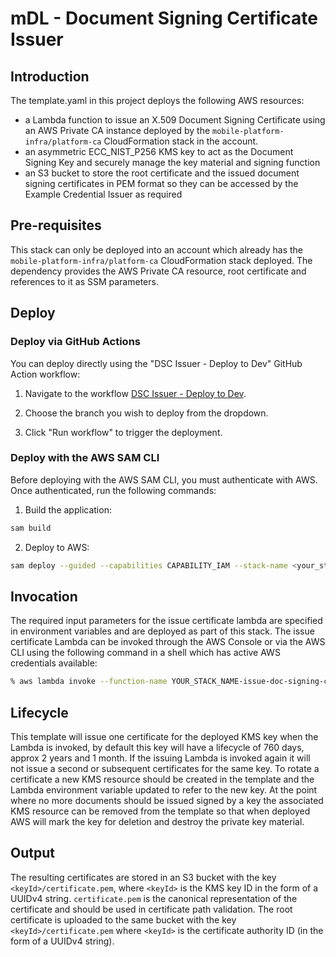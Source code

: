 # mDL - Document Signing Certificate Issuer

## Introduction

The template.yaml in this project deploys the following AWS resources:

- a Lambda function to issue an X.509 Document Signing Certificate using an AWS Private CA instance deployed by the `mobile-platform-infra/platform-ca` CloudFormation stack in the account.
- an asymmetric ECC_NIST_P256 KMS key to act as the Document Signing Key and securely manage the key material and signing function
- an S3 bucket to store the root certificate and the issued document signing certificates in PEM format so they can be accessed by the Example Credential Issuer as required

## Pre-requisites

This stack can only be deployed into an account which already has the `mobile-platform-infra/platform-ca` CloudFormation stack deployed.
The dependency provides the AWS Private CA resource, root certificate and references to it as SSM parameters.

## Deploy

### Deploy via GitHub Actions

You can deploy directly using the "DSC Issuer - Deploy to Dev" GitHub Action workflow:

1. Navigate to the workflow [DSC Issuer - Deploy to Dev](https://github.com/govuk-one-login/mobile-wallet-example-credential-issuer/actions/workflows/document-sigining-certificate-issuer-dev-deploy.yml).

2. Choose the branch you wish to deploy from the dropdown.

3. Click "Run workflow" to trigger the deployment.

### Deploy with the AWS SAM CLI

Before deploying with the AWS SAM CLI, you must authenticate with AWS. Once authenticated, run the following commands:

1. Build the application:

```bash
sam build
```

2. Deploy to AWS:

```bash
sam deploy --guided --capabilities CAPABILITY_IAM --stack-name <your_stack_name>
```

## Invocation

The required input parameters for the issue certificate lambda are specified in environment variables and are deployed as part of this stack.
The issue certificate Lambda can be invoked through the AWS Console or via the AWS CLI using the following command in a shell which has active AWS credentials available:

```bash
% aws lambda invoke --function-name YOUR_STACK_NAME-issue-doc-signing-certificate output.txt
```

## Lifecycle

This template will issue one certificate for the deployed KMS key when the Lambda is invoked, by default this key will have a lifecycle of 760 days, approx 2 years and 1 month.
If the issuing Lambda is invoked again it will not issue a second or subsequent certificates for the same key.
To rotate a certificate a new KMS resource should be created in the template and the Lambda environment variable updated to refer to the new key.
At the point where no more documents should be issued signed by a key the associated KMS resource can be removed from the template so that when deployed AWS will mark the key for deletion and destroy the private key material.

## Output

The resulting certificates are stored in an S3 bucket with the key `<keyId>/certificate.pem`, where `<keyId>` is the KMS key ID in the form of a UUIDv4 string.
`certificate.pem` is the canonical representation of the certificate and should be used in certificate path validation.
The root certificate is uploaded to the same bucket with the key `<keyId>/certificate.pem` where `<keyId>` is the certificate authority ID (in the form of a UUIDv4 string).
